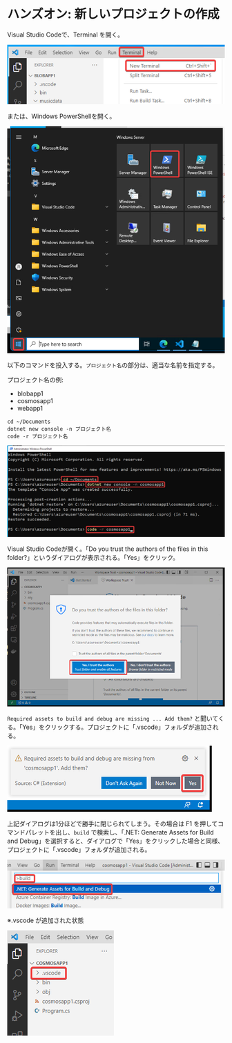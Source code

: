 # ハンズオン: 新しいプロジェクトの作成

Visual Studio Codeで、Terminal を開く。

![](images/ss-2022-04-05-12-43-48.png)

または、Windows PowerShellを開く。

![](images/ss-2022-04-05-12-42-47.png)

以下のコマンドを投入する。`プロジェクト名`の部分は、適当な名前を指定する。

プロジェクト名の例:

- blobapp1
- cosmosapp1
- webapp1

```
cd ~/Documents
dotnet new console -n プロジェクト名
code -r プロジェクト名
```

![](images/ss-2022-04-05-12-49-10.png)

Visual Studio Codeが開く。「Do you trust the authors of the files in this folder?」というダイアログが表示される。「Yes」をクリック。

![](images/ss-2022-04-05-12-50-38.png)

`Required assets to build and debug are missing ... Add them?` と聞いてくる。「Yes」をクリックする。プロジェクトに「.vscode」フォルダが追加される。

![](images/ss-2022-04-05-12-51-48.png)

上記ダイアログは1分ほどで勝手に閉じられてしまう。その場合は F1 を押してコマンドパレットを出し、`build` で検索し、「.NET: Generate Assets for Build and Debug」を選択すると、ダイアログで「Yes」をクリックした場合と同様、プロジェクトに「.vscode」フォルダが追加される。

![](images/ss-2022-04-05-12-53-05.png)

※.vscode が追加された状態

![](images/ss-2022-04-05-12-54-31.png)